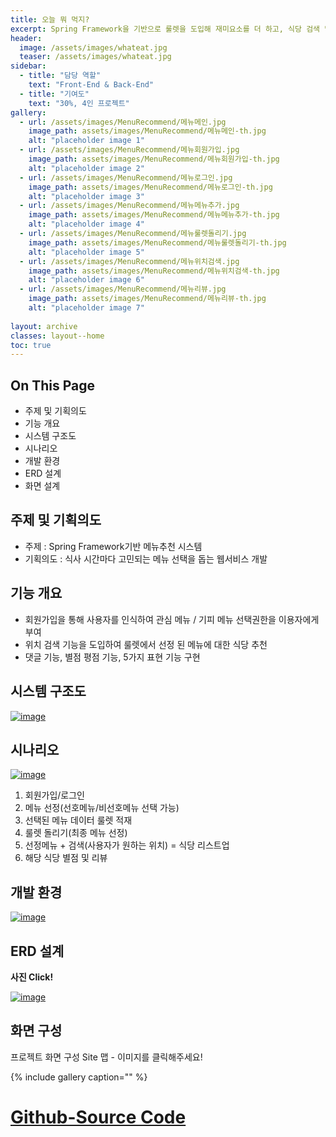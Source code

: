 ```yaml
---
title: 오늘 뭐 먹지?
excerpt: Spring Framework을 기반으로 룰렛을 도입해 재미요소를 더 하고, 식당 검색 및 평점/리뷰 기능을 도입해 식당을 추천해주는 웹 서비스
header:
  image: /assets/images/whateat.jpg
  teaser: /assets/images/whateat.jpg
sidebar:
  - title: "담당 역할"
    text: "Front-End & Back-End"
  - title: "기여도"
    text: "30%, 4인 프로젝트"
gallery:
  - url: /assets/images/MenuRecommend/메뉴메인.jpg
    image_path: assets/images/MenuRecommend/메뉴메인-th.jpg
    alt: "placeholder image 1"
  - url: /assets/images/MenuRecommend/메뉴회원가입.jpg
    image_path: assets/images/MenuRecommend/메뉴회원가입-th.jpg
    alt: "placeholder image 2"
  - url: /assets/images/MenuRecommend/메뉴로그인.jpg
    image_path: assets/images/MenuRecommend/메뉴로그인-th.jpg
    alt: "placeholder image 3"
  - url: /assets/images/MenuRecommend/메뉴메뉴추가.jpg
    image_path: assets/images/MenuRecommend/메뉴메뉴추가-th.jpg
    alt: "placeholder image 4"
  - url: /assets/images/MenuRecommend/메뉴룰렛돌리기.jpg
    image_path: assets/images/MenuRecommend/메뉴룰렛돌리기-th.jpg
    alt: "placeholder image 5"
  - url: /assets/images/MenuRecommend/메뉴위치검색.jpg
    image_path: assets/images/MenuRecommend/메뉴위치검색-th.jpg
    alt: "placeholder image 6"
  - url: /assets/images/MenuRecommend/메뉴리뷰.jpg
    image_path: assets/images/MenuRecommend/메뉴리뷰-th.jpg
    alt: "placeholder image 7"
  
layout: archive
classes: layout--home
toc: true
---
```




## On This Page

- 주제 및 기획의도
- 기능 개요
- 시스템 구조도
- 시나리오
- 개발 환경
- ERD 설계
- 화면 설계





## 주제 및 기획의도

- 주제 : Spring Framework기반 메뉴추천 시스템
- 기획의도 : 식사 시간마다 고민되는 메뉴 선택을 돕는 웹서비스 개발





## 기능 개요

- 회원가입을 통해 사용자를 인식하여 관심 메뉴 / 기피 메뉴 선택권한을 이용자에게 부여
- 위치 검색 기능을 도입하여 룰렛에서 선정 된 메뉴에 대한 식당 추천
- 댓글 기능, 별점 평점 기능, 5가지 표현 기능 구현





## 시스템 구조도

[![image](https://user-images.githubusercontent.com/49560745/101629531-d9ca8180-3a64-11eb-9787-5cfe40075abd.png)](https://user-images.githubusercontent.com/49560745/101629531-d9ca8180-3a64-11eb-9787-5cfe40075abd.png)

## 시나리오

[![image](https://user-images.githubusercontent.com/49560745/103353804-2695fb00-4aed-11eb-96d0-2a4d57851d67.png)](https://user-images.githubusercontent.com/49560745/103353804-2695fb00-4aed-11eb-96d0-2a4d57851d67.png)

1. 회원가입/로그인
2. 메뉴 선정(선호메뉴/비선호메뉴 선택 가능)
3. 선택된 메뉴 데이터 룰렛 적재
4. 룰렛 돌리기(최종 메뉴 선정)
5. 선정메뉴 + 검색(사용자가 원하는 위치) = 식당 리스트업
6. 해당 식당 별점 및 리뷰





## 개발 환경

[![image](https://user-images.githubusercontent.com/49560745/101629583-efd84200-3a64-11eb-9793-8a3312ee1664.png)](https://user-images.githubusercontent.com/49560745/101629583-efd84200-3a64-11eb-9793-8a3312ee1664.png)



## ERD 설계

**사진 Click!**

[![image](https://user-images.githubusercontent.com/49560745/101631109-2dd66580-3a67-11eb-8ee2-5a6c955b6d58.png)](https://user-images.githubusercontent.com/49560745/101631109-2dd66580-3a67-11eb-8ee2-5a6c955b6d58.png)

## 화면 구성                                                                                                                                                                                        

프로젝트 화면 구성 Site 맵 - 이미지를 클릭해주세요!

{% include gallery caption="" %}

# [Github-Source Code](https://github.com/gwang920/MenuRecommandationSystemProject)

